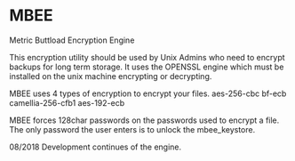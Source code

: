 # MBEE
Metric Buttload Encryption Engine

This encryption utility should be used by Unix Admins who need to encrypt backups for long term storage.  It uses the OPENSSL engine which must be installed on the unix machine encrypting or decrypting.

MBEE uses 4 types of encryption to encrypt your files.
aes-256-cbc
bf-ecb
camellia-256-cfb1
aes-192-ecb

MBEE forces 128char passwords on the passwords used to encrypt a file.  The only password the user enters is to unlock the mbee_keystore.

08/2018
Development continues of the engine.
